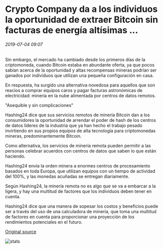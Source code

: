 # Crypto Company da a los individuos la oportunidad de extraer Bitcoin sin facturas de energía altísimas ...

###### 2019-07-04 09:07

Sin embargo, el mercado ha cambiado desde los primeros días de la criptomoneda, cuando Bitcoin estaba en abundante oferta, ya que pocos sabían acerca de la oportunidad y altas recompensas mineras podrían ser ganados por individuos que utilizan una pequeña configuración en casa.

En respuesta, ha surgido una alternativa novedosa para aquellos que son reacios a comprar equipos caros y pagar facturas astronómicas de electricidad: minería en la nube alimentada por centros de datos remotos.

"Asequible y sin complicaciones"

Hashing24 dice que sus servicios remotos de minería Bitcoin dan a los consumidores la oportunidad de arrendar el poder de hash de los centros de datos líderes de la industria que ya han hecho el trabajo pesado invirtiendo en sus propios equipos de alta tecnología para criptomonedas mineras, predominantemente Bitcoin.

Como alternativa, los servicios de minería remota pueden permitir a las personas celebrar acuerdos con centros de datos que saben lo que están haciendo.

Hashing24 envía la orden minera a enormes centros de procesamiento basados en toda Europa, que utilizan equipos con un tiempo de actividad del 100%, y las monedas acuñadas se entregan diariamente.

Según Hashing24, la minería remota no es algo que se va a embarcar a la ligera, y hay una multitud de factores que los individuos deben tener en cuenta.

Hashing24 dice que una manera de sopesar los costos y beneficios puede ser a través del uso de una calculadora de minería, que toma una multitud de factores en cuenta para proporcionar una proyección de los rendimientos potenciales en el futuro.

[Original source](https://cointelegraph.com/news/crypto-company-gives-individuals-a-chance-to-mine-bitcoin-without-sky-high-energy-bills)

![stats](https://c.statcounter.com/11760860/0/a89fa40b/1/ "stats")